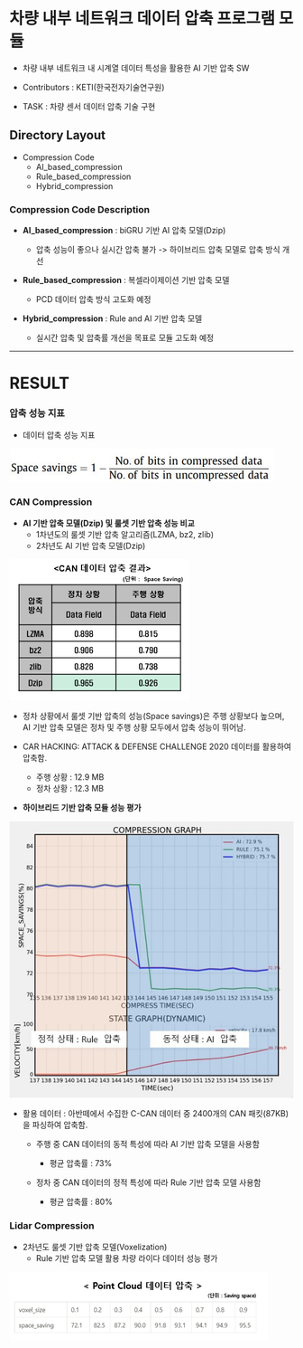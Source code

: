 # 차량 내부 네트워크 데이터 압축 프로그램 모듈

- 차량 내부 네트워크 내 시계열 데이터 특성을 활용한 AI 기반 압축 SW

- Contributors : KETI(한국전자기술연구원)
- TASK : 차량 센서 데이터 압축 기술 구현



## Directory Layout

- Compression Code
  - AI_based_compression
  - Rule_based_compression
  - Hybrid_compression


### Compression Code Description

- **AI_based_compression** : biGRU 기반 AI 압축 모델(Dzip)
  - 압축 성능이 좋으나 실시간 압축 불가 -> 하이브리드 압축 모델로 압축 방식 개선

- **Rule_based_compression** : 복셀라이제이션 기반 압축 모델
  - PCD 데이터 압축 방식 고도화 예정

- **Hybrid_compression** : Rule and AI 기반 압축 모델
  - 실시간 압축 및 압축률 개선을 목표로 모듈 고도화 예정

---



# RESULT

### 압축 성능 지표

- 데이터 압축 성능 지표

 ![평가지표](README.assets/Space_saving.JPG)



### CAN Compression

- **AI 기반 압축 모델(Dzip) 및 룰셋 기반 압축 성능 비교**
  - 1차년도의 룰셋 기반 압축 알고리즘(LZMA, bz2, zlib)
  - 2차년도 AI 기반 압축 모델(Dzip)


![image-20220816134853427](README.assets/image-20220816134853427.png)


- 정차 상황에서 룰셋 기반 압축의 성능(Space savings)은 주행 상황보다 높으며, AI 기반 압축 모델은 정차 및 주행 상황 모두에서 압축 성능이 뛰어남. 
- CAR HACKING: ATTACK & DEFENSE CHALLENGE 2020 데이터를 활용하여 압축함.

  - 주행 상황 : 12.9 MB
  - 정차 상황 : 12.3 MB




- **하이브리드 기반 압축 모듈 성능 평가**

![평가지표](README.assets/compression_result-16671826965171.JPG)

- 활용 데이터 : 아반떼에서 수집한 C-CAN 데이터 중 2400개의 CAN 패킷(87KB)을 파싱하여 압축함.

  - 주행 중 CAN 데이터의 동적 특성에 따라 AI 기반 압축 모델을 사용함
    -  평균 압축률 : 73%

  - 정차 중 CAN 데이터의 정적 특성에 따라 Rule 기반 압축 모델 사용함
    - 평균 압축률 : 80%



### Lidar Compression

- 2차년도 룰셋 기반 압축 모델(Voxelization)
  - Rule 기반 압축 모델 활용 차량 라이다 데이터 성능 평가


![image_voxelization](README.assets/voxelization_result.png)
